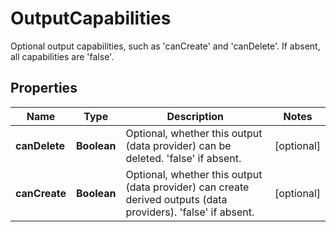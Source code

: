 

# OutputCapabilities

Optional output capabilities, such as 'canCreate' and 'canDelete'. If absent, all capabilities are 'false'.

## Properties

| Name | Type | Description | Notes |
|------------ | ------------- | ------------- | -------------|
|**canDelete** | **Boolean** | Optional, whether this output (data provider) can be deleted. &#39;false&#39; if absent. |  [optional] |
|**canCreate** | **Boolean** | Optional, whether this output (data provider) can create derived outputs (data providers). &#39;false&#39; if absent. |  [optional] |



